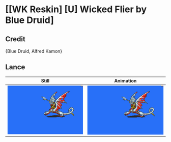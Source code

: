 # [\[WK Reskin\] \[U\] Wicked Flier by Blue Druid]

## Credit

{Blue Druid, Alfred Kamon}
	
## Lance

| Still | Animation |
| :---: | :-------: |
| ![Lance still](./Lance_000.png) | ![Lance animation](./Lance.gif) |
